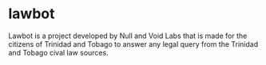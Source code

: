 # lawbot
Lawbot is a project developed by Null and Void Labs that is made for the citizens of Trinidad and Tobago to answer any legal query from the Trinidad and Tobago cival law sources.
